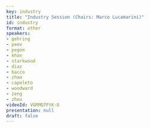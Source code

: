 ```yaml
---
key: industry
title: "Industry Session (Chairs: Marco Lucamarini)"
id: industry
format: other
speakers:
- gehring
- peev
- pegon
- khan
- starkwood
- diaz
- bacco
- zhao
- capeleto
- woodward
- zeng
- zhou
videoId: VGRMQ7FtK-U
presentation: null
draft: false
---
```

<!--
(Alphabetical Listing by Company Name)

# Industry Session  1:
Speaker: Tobias Gehring (CryptQ)

# Industry Session  2:
Speaker: Momtchil Peev (Huawei Technologies Duesseldorf GmbH)

# Industry Session  3:
Speaker: Jean-Sebastien Pegon (ID Quantique)

# Industry Session  4:
Speaker: Imran Khan (KeeQuant)

# Industry Session  5:
Speaker: Robert Starkwood (KETS)

# Industry Session  6:
Speaker: Vanesa Diaz (LuxQuanta)

# Industry Session  7:
Speaker: Zhengfu Han (Qasky)

# Industry Session  8:
Speaker: Davide Bacco (QTI)

# Industry Session  9:
Speaker: Yong Zhao (Quantum CTek)

# Industry Session  10:
Speaker: Simone Capeleto (ThinkQuantum)

# Industry Session  11:
Speaker: Robert Woodward (Toshiba)

# Industry Session  12:
Speaker: YingMing Zhou (XT Quantech)



## Program
### 11:00 - 11:45: Fibre-based session (Chair: Marco Lucamarini)
- [Bruno Huttner](/sessions/industry_huttner/), Director of Strategic Quantum Initiatives at [ID Quantique](http://idquantique.com)
- [Andrew Shields](/sessions/industry_shields/), Head of Quantum Technology at [Toshiba Europe](https://www.toshiba.eu)
- [Masahide Sasaki](/sessions/industry_sasaki/), National Institute of Information and Communications Technology ([NICT](https://www.nict.go.jp))
- Discussion

### 11:45 - 12:30: Space-based session (Chair: Feihu Xu)
- [Eric Wille](/sessions/industry_wille/), Optical System Engineer at European Space Agency ([ESA](https://www.esa.int))
- [Wei Qi](/sessions/industry_qi/), CEO of [CAS Quantum Network Co.](http://cas.cn)
- [Rupert Ursin](/sessions/industry_ursin/), Founder and Scientist at [qtlabs](https://www.qtlabs.at)
- Discussion
-->
